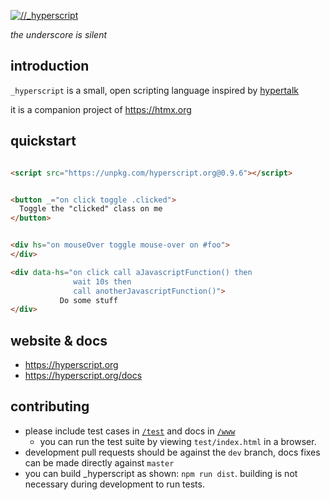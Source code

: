 [![//_hyperscript](https://hyperscript.org/img/light_logo.png "the underscore is silent")](https://hyperscript.org)

*the underscore is silent*

## introduction

`_hyperscript` is a small, open scripting language inspired by [hypertalk](https://hypercard.org/HyperTalk%20Reference%202.4.pdf)

it is a companion project of <https://htmx.org>

## quickstart

```html

<script src="https://unpkg.com/hyperscript.org@0.9.6"></script>


<button _="on click toggle .clicked">
  Toggle the "clicked" class on me
</button>


<div hs="on mouseOver toggle mouse-over on #foo">
</div>

<div data-hs="on click call aJavascriptFunction() then
              wait 10s then
              call anotherJavascriptFunction()">
           Do some stuff
</div>
```

## website & docs

* <https://hyperscript.org>
* <https://hyperscript.org/docs>

## contributing

* please include test cases in [`/test`](https://github.com/bigskysoftware/_hyperscript/tree/dev/test) and docs in [`/www`](https://github.com/bigskysoftware/_hyperscript/tree/dev/www)
  * you can run the test suite by viewing `test/index.html` in a browser.
* development pull requests should be against the `dev` branch, docs fixes can be made directly against `master`
* you can build _hyperscript as shown: `npm run dist`. building is not necessary during development to run tests.
